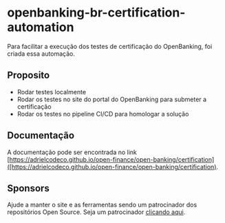 # openbanking-br-certification-automation

Para facilitar a execução dos testes de certificação do OpenBanking, foi criada essa automação.

## Proposito

- Rodar testes localmente
- Rodar os testes no site do portal do OpenBanking para submeter a certificação
- Rodar os testes no pipeline CI/CD para homologar a solução

## Documentação

A documentação pode ser encontrada no link [https://adrielcodeco.github.io/open-finance/open-banking/certification]([https://adrielcodeco.github.io/open-finance/open-banking/certification).

## Sponsors

Ajude a manter o site e as ferramentas sendo um patrocinador dos repositórios Open Source. Seja um patrocinador [clicando aqui](https://github.com/sponsors/adrielcodeco).
